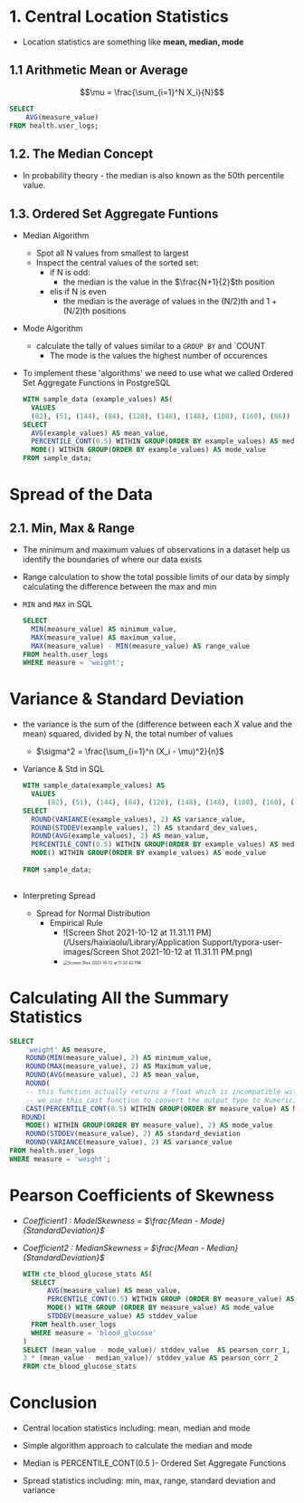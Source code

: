# 1. Central Location Statistics

- Location statistics are something like **mean, median, mode**

## 1.1 Arithmetic Mean or Average

$$\mu = \frac{\sum_{i=1}^N X_i}{N}$$

```sql
SELECT
	AVG(measure_value)
FROM health.user_logs;

```

## 1.2. The Median Concept

- In probability theory - the median is also known as the 50th percentile value. 

## 1.3. Ordered Set Aggregate Funtions

- Median Algorithm

  - Spot all N values from smallest to largest
  - Inspect the central values of the sorted set:
    - if N is odd:
      - the median is the value in the $\frac{N+1}{2}$th position
    - elis if N is even
      - the median is the average of values in the (N/2)th and 1 + (N/2)th positions

- Mode Algorithm

  - calculate the tally of values similar to a `GROUP BY` and `COUNT
    - The mode is the values the highest number of occurences

- To implement these 'algorithms' we need to use what we called Ordered Set Aggregate Functions in PostgreSQL

  ```sql
  WITH sample_data (example_values) AS(
  	VALUES
  	(82), (51, (144), (84), (120), (148), (148), (108), (160), (86))
  SELECT
  	AVG(example_values) AS mean_value,
  	PERCENTILE_CONT(0.5) WITHIN GROUP(ORDER BY example_values) AS median_value,
    MODE() WITHIN GROUP(ORDER BY example_values) AS mode_value
  FROM sample_data; 
  ```

# Spread of the Data

## 2.1. Min, Max & Range

- The minimum and maximum values of observations in a dataset help us identify the boundaries of where our data exists

- Range calculation to show the total possible limits of our data by simply calculating the difference between the max and min 

- `MIN` and `MAX` in SQL

  ```sql
  SELECT 
  	MIN(measure_value) AS minimum_value,
  	MAX(measure_value) AS maximum_value,
  	MAX(measure_value) - MIN(measure_value) AS range_value
  FROM health.user_logs
  WHERE measure = 'weight';
  ```

# Variance & Standard Deviation

- the variance is the sum of the (difference between each X value and the mean) squared, divided by N, the total number of values

  - $\sigma^2 = \frac{\sum_{i=1}^n (X_i - \mu)^2}{n}$

- Variance & Std in SQL

  ```sql
  WITH sample_data(example_values) AS
  	VALUES
  		(82), (51), (144), (84), (120), (148), (148), (108), (160), (86))
  SELECT 
  	ROUND(VARIANCE(example_values), 2) AS variance_value,
  	ROUND(STDDEV(example_values), 2) AS standard_dev_values,
  	ROUND(AVG(example_values), 2) AS mean_value,
  	PERCENTILE_CONT(0.5) WITHIN GROUP(ORDER BY example_values) AS median_value,
  	MODE() WITHIN GROUP(ORDER BY example_values) AS mode_value
  	
  FROM sample_data; 
  	
  ```

- Interpreting Spread

  - Spread for Normal Distribution
    - Empirical Rule
      - ![Screen Shot 2021-10-12 at 11.31.11 PM](/Users/haixiaolu/Library/Application Support/typora-user-images/Screen Shot 2021-10-12 at 11.31.11 PM.png)
      - <img src="/Users/haixiaolu/Library/Application Support/typora-user-images/Screen Shot 2021-10-12 at 11.30.42 PM.png" alt="Screen Shot 2021-10-12 at 11.30.42 PM" style="zoom:50%;" />

# Calculating All the Summary Statistics

```sql
SELECT 
	'weight' AS measure,
	ROUND(MIN(measure_value), 2) AS minimum_value,
	ROUND(MAX(measure_value), 2) AS Maximum_value,
	ROUND(AVG(measure_value), 2) AS mean_value,
	ROUND(
  	-- this function actually returns a float which is incompatible with ROUND
  	-- we use this cast function to convert the output type to Numeric)
    CAST(PERCENTILE_CONT(0.5) WITHIN GROUP(ORDER BY measure_value) AS NUMERIC,2) AS median_value
   ROUND(
   	MODE() WITHIN GROUP(ORDER BY measure_value), 2) AS mode_value
    ROUND(STDDEV(measure_value), 2) AS standard_deviation
    ROUND(VARIANCE(measure_value), 2) AS variance_value
FROM health.user_logs
WHERE measure = 'weight'; 
```

# Pearson Coefficients of Skewness

- *Coefficient1 :  ModelSkewness = $\frac{Mean - Mode}{StandardDeviation}$*

- *Coefficient2 : MedianSkewness = $\frac{Mean - Median}{StandardDeviation}$*

  ```sql
  WITH cte_blood_glucose_stats AS(
  	SELECT 
  		AVG(measure_value) AS mean_value,
  		PERCENTILE_CONT(0.5) WITHIN GROUP (ORDER BY measure_value) AS median_value,
  		MODE() WITH GROUP (ORDER BY measure_value) AS mode_value
    	STDDEV(measure_value) AS stddev_value
    FROM health.user_logs
    WHERE measure = 'blood_glucose'
  )
  SELECT (mean_value - mode_value)/ stddev_value  AS pearson_corr_1,
  3 * (mean_value - median_value)/ stddev_value AS pearson_corr_2
  FROM cte_blood_glucose_stats
  ```

# Conclusion

- Central location statistics including: mean, median and mode

- Simple algorithm approach to calculate the median and mode

- Median is PERCENTILE_CONT(0.5 )- Ordered Set Aggregate Functions

- Spread statistics including: min, max, range, standard deviation and variance

  
